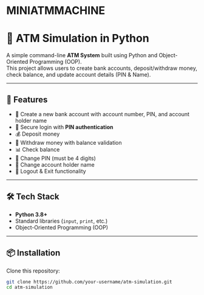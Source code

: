# MINIATMMACHINE
# 🏧 ATM Simulation in Python

A simple command-line **ATM System** built using Python and Object-Oriented Programming (OOP).  
This project allows users to create bank accounts, deposit/withdraw money, check balance, and update account details (PIN & Name).

---

## 🚀 Features
- 👤 Create a new bank account with account number, PIN, and account holder name
- 🔐 Secure login with **PIN authentication**
- 💰 Deposit money
- 💸 Withdraw money with balance validation
- 📊 Check balance
- 🔑 Change PIN (must be 4 digits)
- 📝 Change account holder name
- 🚪 Logout & Exit functionality

---

## 🛠️ Tech Stack
- **Python 3.8+**
- Standard libraries (`input`, `print`, etc.)
- Object-Oriented Programming (OOP)

---

## 📦 Installation
Clone this repository:
```bash
git clone https://github.com/your-username/atm-simulation.git
cd atm-simulation
